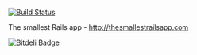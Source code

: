 [![Build Status](https://travis-ci.org/artemave/thesmallestrailsapp.com.png?branch=master)](https://travis-ci.org/artemave/thesmallestrailsapp.com)

The smallest Rails app - http://thesmallestrailsapp.com


[![Bitdeli Badge](https://d2weczhvl823v0.cloudfront.net/artemave/thesmallestrailsapp.com/trend.png)](https://bitdeli.com/free "Bitdeli Badge")

